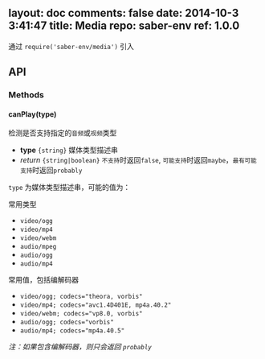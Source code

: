 layout: doc
comments: false
date: 2014-10-3 3:41:47
title: Media
repo: saber-env
ref: 1.0.0
---

通过 `require('saber-env/media')` 引入

## API

### Methods

#### canPlay(type)

检测是否支持指定的`音频`或`视频`类型

* **type** `{string}` 媒体类型描述串
* _return_ `{string|boolean}`
    `不支持`时返回`false`, `可能支持`时返回`maybe`，`最有可能支持`时返回`probably`


`type` 为媒体类型描述串，可能的值为：

常用类型

+ `video/ogg`
+ `video/mp4`
+ `video/webm`
+ `audio/mpeg`
+ `audio/ogg`
+ `audio/mp4`

常用值，包括编解码器

+ `video/ogg; codecs="theora, vorbis"`
+ `video/mp4; codecs="avc1.4D401E, mp4a.40.2"`
+ `video/webm; codecs="vp8.0, vorbis"`
+ `audio/ogg; codecs="vorbis"`
+ `audio/mp4; codecs="mp4a.40.5"`

_注：如果包含编解码器，则只会返回 `probably`_